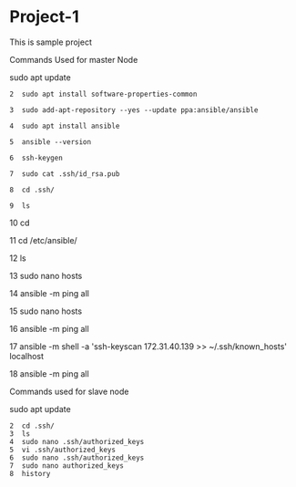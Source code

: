 # Project-1
This is sample project 

Commands Used for master Node

 sudo apt update
 
    2  sudo apt install software-properties-common
    
    3  sudo add-apt-repository --yes --update ppa:ansible/ansible
    
    4  sudo apt install ansible
    
    5  ansible --version
    
    6  ssh-keygen
    
    7  sudo cat .ssh/id_rsa.pub
    
    8  cd .ssh/
    
    9  ls
    
   10  cd
   
   11  cd /etc/ansible/
   
   12  ls
   
   13  sudo nano hosts
   
   14  ansible -m ping all
   
   15  sudo nano hosts
   
   16  ansible -m ping all
   
   17  ansible -m shell -a 'ssh-keyscan 172.31.40.139 >> ~/.ssh/known_hosts' localhost
   
   18  ansible -m ping all
   
Commands used for slave node

sudo apt update

    2  cd .ssh/
    3  ls
    4  sudo nano .ssh/authorized_keys
    5  vi .ssh/authorized_keys
    6  sudo nano .ssh/authorized_keys
    7  sudo nano authorized_keys
    8  history

    


